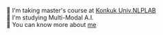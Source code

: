 🌱 I'm taking master's course at [Konkuk Univ.NLPLAB](http://nlp.konkuk.ac.kr/)       
🌟 I'm studying Multi-Modal A.I.   
📃 You can know more about [me](https://10kH.github.io)     
